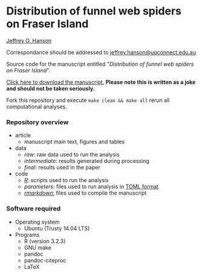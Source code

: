 Distribution of funnel web spiders on Fraser Island
===================================================

[Jeffrey O. Hanson](wwww.jeffrey-hanson.com)

Correspondance should be addressed to [jeffrey.hanson@uqconnect.edu.au](mailto:jeffrey.hanson@uqconnect.edu.au)

Source code for the manuscript entitled "_Distribution of funnel web spiders on Fraser Island_". 

[Click here to download the manuscript.](https://github.com/paleo13/spider-distributions/raw/master/article/article.pdf) **Please note this is written as a joke and should not be taken seriously.**

Fork this repository and execute `make clean && make all` rerun all computational analyses.

### Repository overview

* article
	+ manuscript main text, figures and tables
* data
	+ _raw_: raw data used to run the analysis
	+ _intermediate_: results generated during processing
	+ _final_: results used in the paper
* code
	+ [_R_](https://www.r-project.org): scripts used to run the analysis 
	+ _parameters_: files used to run analysis in [TOML format](https://github.com/toml-lang/toml)
	+ [_rmarkdown_:](http://rmarkdown.rstudio.com/) files used to compile the manuscript

### Software required

* Operating system
	+ Ubuntu (Trusty 14.04 LTS)
* Programs
	+ R (version 3.2.3)
	+ GNU make
	+ pandoc
	+ pandoc-citeproc
	+ LaTeX
